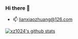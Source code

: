 ### Hi there 👋

<!--
**xz1024/xz1024** is a ✨ _special_ ✨ repository because its `README.md` (this file) appears on your GitHub profile.

Here are some ideas to get you started:

- 🔭 I’m currently working on ...
- 🌱 I’m currently learning ...
- 👯 I’m looking to collaborate on ...
- 🤔 I’m looking for help with ...
- 💬 Ask me about ...
- 📫 How to reach me: ...
- 😄 Pronouns: ...
- ⚡ Fun fact: ...
-->
- 📫 lianxiaozhuang@126.com

[![xz1024's github stats](https://github-readme-stats.vercel.app/api?username=xz1024)](https://github.com/xz1024/github-readme-stats)